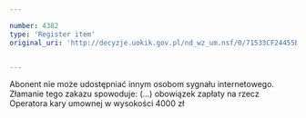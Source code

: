 ```yaml
---

number: 4382
type: 'Register item'
original_uri: 'http://decyzje.uokik.gov.pl/nd_wz_um.nsf/0/71533CF24455BC6DC1257B36003CB3E5?OpenDocument'


---
```


Abonent nie może udostępniać innym osobom sygnału internetowego. Złamanie tego zakazu spowoduje: (...) obowiązek zapłaty na rzecz Operatora kary umownej w wysokości 4000 zł
